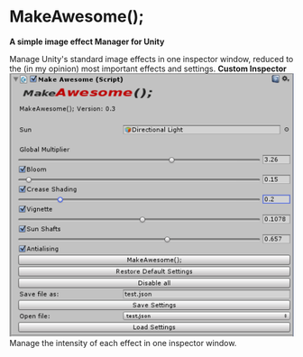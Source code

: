 # MakeAwesome();
**A simple image effect Manager for Unity**

Manage Unity's standard image effects in one inspector window, reduced to the (in my opinion) most important effects and settings.
**Custom Inspector**<br>
![alt tag](https://github.com/jonaswirth/MakeAwesome/blob/master/Docs/editor.PNG)<br>
Manage the intensity of each effect in one inspector window.<br>



